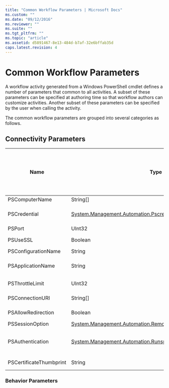```yaml
---
title: "Common Workflow Parameters | Microsoft Docs"
ms.custom: ""
ms.date: "09/12/2016"
ms.reviewer: ""
ms.suite: ""
ms.tgt_pltfrm: ""
ms.topic: "article"
ms.assetid: d5891467-8e13-484d-b7af-32e6bffab35d
caps.latest.revision: 4
---
```

# Common Workflow Parameters

A workflow activity generated from a Windows PowerShell cmdlet  defines a number of parameters that common to all activities. A subset of these parameters can be specified at authoring time so that workflow authors can customize activities. Another subset of these parameters can be specified by the user when calling the activity.

The common workflow parameters are grouped into several categories as follows.

## Connectivity Parameters

|Name|Type|Description|Can be specified by end user at execution time?|Can be specified by workflow author at authoring time?|Can be specified by workflow author at instantiation?|
|----------|----------|-----------------|-----------------------------------------------------|------------------------------------------------------------|-----------------------------------------------------------|
|PSComputerName|String[]|A list of computer names for which to launch jobs.|Yes|Yes|Yes|
|PSCredential|[System.Management.Automation.Pscredential](/dotnet/api/System.Management.Automation.PSCredential)|The authentication credential to use to login to the computers specified by the PSComputerName parameter. This parameter is valid only if PSComputerName is specified.|Yes|Yes|Yes|
|PSPort|UInt32|The port to be used to run the workflow.|Yes|Yes|Yes|
|PSUseSSL|Boolean|Use Secure Sockets Layer (SSL) protocol to establish a secure connection to the remote computer to run the workflow.|Yes|Yes|Yes|
|PSConfigurationName|String|The session configuration used to run the workflow.|Yes|Yes|Yes|
|PSApplicationName|String|The application name portion of the connection URI for the workflow execution. Use this parameter only when you are not using the ConnectionURI parameter.|Yes|Yes|Yes|
|PSThrottleLimit|UInt32|The maximum number of concurrent connections that can be established to run the workflow.|Yes|TBD|Yes|
|PSConnectionURI|String[]|An array of fully-qualified URIs that specify the endpoints for the interactive sessions used to run the workflow.|Yes|Yes|Yes|
|PSAllowRedirection|Boolean|Specifies whether to allow redirection of this connection to an alternate URI to run the workflow.|Yes|Yes|Yes|
|PSSessionOption|[System.Management.Automation.Remoting.Pssessionoption](/dotnet/api/System.Management.Automation.Remoting.PSSessionOption)|Advanced options for the session used to run the workflow.|Yes|Yes|Yes|
|PSAuthentication|[System.Management.Automation.Runspaces.Authenticationmechanism](/dotnet/api/System.Management.Automation.Runspaces.AuthenticationMechanism)|A value of the [System.Management.Automation.Runspaces.Authenticationmechanism](/dotnet/api/System.Management.Automation.Runspaces.AuthenticationMechanism) enumeration that specifies the authentication mechanism used to authenticate the user's credentials.|Yes|Yes|Yes|
|PSCertificateThumbprint|String|The digital public key certificate (X509) of a user account that has permission to run the workflow.|Yes|Yes|Yes|

### Behavior Parameters